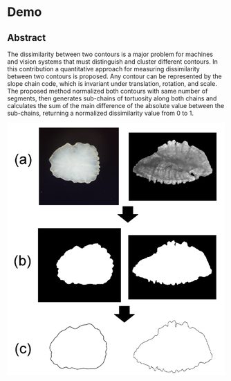 # Demo
## Abstract

The dissimilarity between two contours is a major problem for machines and vision systems that must distinguish and cluster different contours. In this contribution a quantitative approach for measuring dissimilarity between two contours is proposed. Any contour can be represented by the slope chain code, which is invariant under translation, rotation, and scale. The proposed method normalized both contours with same number of segments, then generates sub-chains of tortuosity along both chains and calculates the sum of the main difference of the absolute value between the sub-chains, returning a normalized dissimilarity value from 0 to 1.
<div style="display: flex; justify-content: center">
    <img src="assets/figures.png" style="width: 80rem;" />
</div>